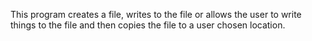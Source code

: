 This program creates a file, writes to the file or allows the user to write things to the file and then copies the file to a user chosen location.
